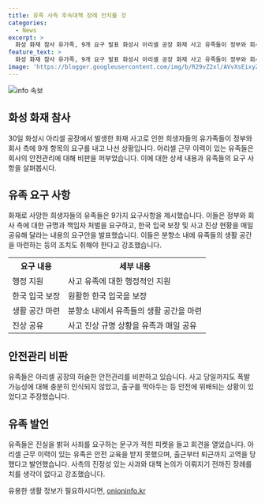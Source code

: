 ```yaml
---
title: 유족 사측 후속대책 장례 안치를 것
categories:
  - News
excerpt: >
  화성 화재 참사 유가족, 9개 요구 발표 화성시 아리셀 공장 화재 사고 유족들이 정부와 회사 측에 대한 진상규명과 책임자 처벌을 요구하고, 사측의 안전관리 비판. 유족들은 화성시청에서 기자회견을 열고 사고 유족에 대한 행정 지원과 한국 입국 보장을 요구했으며, 총 9개 항목의 요구안을 발표하며 강력한 대응을 했습니다.회사측의 사과와 대책 논의가 이뤄지기 전까지 장례를 치르지 않겠다는 입장을 밝히고, 분향소를 찾은 많은 이주노동자들의 슬픈 마음도 이야기됐습니다.
feature_text: >
  화성 화재 참사 유가족, 9개 요구 발표 화성시 아리셀 공장 화재 사고 유족들이 정부와 회사 측에 대한 진상규명과 책임자 처벌을 요구하고, 사측의 안전관리 비판. 유족들은 화성시청에서 기자회견을 열고 사고 유족에 대한 행정 지원과 한국 입국 보장을 요구했으며, 총 9개 항목의 요구안을 발표하며 강력한 대응을 했습니다.회사측의 사과와 대책 논의가 이뤄지기 전까지 장례를 치르지 않겠다는 입장을 밝히고, 분향소를 찾은 많은 이주노동자들의 슬픈 마음도 이야기됐습니다.
image: 'https://blogger.googleusercontent.com/img/b/R29vZ2xl/AVvXsEixyZcFfHzMRdzZMjFBmAUKJYCLCGyLL1o632UiGVXcaFdKo_bkvkuCioo0uUKlGfBVcT3P84aROyZIXSBEx3Aw5nCQ3pTgDom1WDC4m8eifvWiAmWEEVb4x6G_l8C0QH225ldMjyaFvpxGEBGNO37VmDTDMHGhJPq73UglMfDca1-0aw/s1600/blogspot.png'
---
```


<p><img src="https://blogger.googleusercontent.com/img/b/R29vZ2xl/AVvXsEixyZcFfHzMRdzZMjFBmAUKJYCLCGyLL1o632UiGVXcaFdKo_bkvkuCioo0uUKlGfBVcT3P84aROyZIXSBEx3Aw5nCQ3pTgDom1WDC4m8eifvWiAmWEEVb4x6G_l8C0QH225ldMjyaFvpxGEBGNO37VmDTDMHGhJPq73UglMfDca1-0aw/s1600/blogspot.png" alt="info 속보" /></p>

<h2 data-ke-size="size26">화성 화재 참사</h2>

<p data-ke-size="size16">30일 화성시 아리셀 공장에서 발생한 화재 사고로 인한 희생자들의 유가족들이 정부와 회사 측에 9개 항목의 요구를 내고 나선 상황입니다. 아리셀 근무 이력이 있는 유족들은 회사의 안전관리에 대해 비판을 퍼부었습니다. 이에 대한 상세 내용과 유족들의 요구 사항을 살펴봅시다.</p>

<h2 data-ke-size="size26">유족 요구 사항</h2>

<p data-ke-size="size16">화재로 사망한 희생자들의 유족들은 9가지 요구사항을 제시했습니다. 이들은 정부와 회사 측에 대한 규명과 책임자 처벌을 요구하고, 한국 입국 보장 및 사고 진상 현황을 매일 공유해 달라는 내용의 요구안을 발표했습니다. 이들은 분향소 내에 유족들의 생활 공간을 마련하는 등의 조치도 취해야 한다고 강조했습니다.</p>

<table>
    <tr>
        <th>요구 내용</th>
        <th>세부 내용</th>
    </tr>
    <tr>
        <td>행정 지원</td>
        <td>사고 유족에 대한 행정적인 지원</td>
    </tr>
    <tr>
        <td>한국 입국 보장</td>
        <td>원활한 한국 입국을 보장</td>
    </tr>
    <tr>
        <td>생활 공간 마련</td>
        <td>분향소 내에서 유족들의 생활 공간을 마련</td>
    </tr>
    <tr>
        <td>진상 공유</td>
        <td>사고 진상 규명 상황을 유족과 매일 공유</td>
    </tr>
</table>

<h2 data-ke-size="size26">안전관리 비판</h2>

<p data-ke-size="size16">유족들은 아리셀 공장의 허술한 안전관리를 비판하고 있습니다. 사고 당일까지도 폭발 가능성에 대해 충분히 인식되지 않았고, 출구를 막아두는 등 안전에 위배되는 상황이 있었다고 주장했습니다.</p>

<h2 data-ke-size="size26">유족 발언</h2>

<p data-ke-size="size16">유족들은 진실을 밝혀 사죄를 요구하는 문구가 적힌 피켓을 들고 회견을 열었습니다. 아리셀 근무 이력이 있는 유족은 안전 교육을 받지 못했으며, 출근부터 퇴근까지 고역을 당했다고 발언했습니다. 사측의 진정성 있는 사과와 대책 논의가 이뤄지기 전까진 장례를 치를 생각이 없다고 강조했습니다.</p>
유용한 생활 정보가 필요하시다면, <a href="https://onioninfo.kr" rel="dofollow">onioninfo.kr</a>


